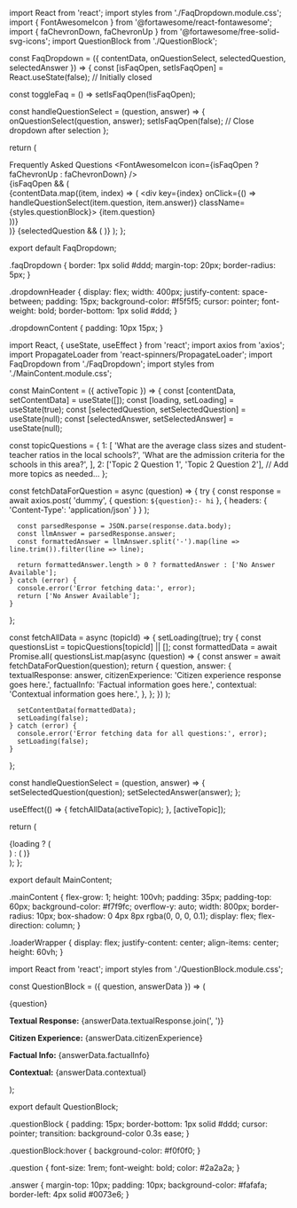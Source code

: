 import React from 'react';
import styles from './FaqDropdown.module.css';
import { FontAwesomeIcon } from '@fortawesome/react-fontawesome';
import { faChevronDown, faChevronUp } from '@fortawesome/free-solid-svg-icons';
import QuestionBlock from './QuestionBlock';

const FaqDropdown = ({ contentData, onQuestionSelect, selectedQuestion, selectedAnswer }) => {
  const [isFaqOpen, setIsFaqOpen] = React.useState(false); // Initially closed

  const toggleFaq = () => setIsFaqOpen(!isFaqOpen);

  const handleQuestionSelect = (question, answer) => {
    onQuestionSelect(question, answer);
    setIsFaqOpen(false); // Close dropdown after selection
  };

  return (
    <div className={styles.faqDropdown}>
      <div className={styles.dropdownHeader} onClick={toggleFaq}>
        <span>Frequently Asked Questions</span>
        <FontAwesomeIcon icon={isFaqOpen ? faChevronUp : faChevronDown} />
      </div>
      {isFaqOpen && (
        <div className={styles.dropdownContent}>
          {contentData.map((item, index) => (
            <div key={index} onClick={() => handleQuestionSelect(item.question, item.answer)} className={styles.questionBlock}>
              <span>{item.question}</span>
            </div>
          ))}
        </div>
      )}
      {selectedQuestion && (
        <QuestionBlock
          question={selectedQuestion}
          answerData={selectedAnswer}
        />
      )}
    </div>
  );
};

export default FaqDropdown;


.faqDropdown {
  border: 1px solid #ddd;
  margin-top: 20px;
  border-radius: 5px;
}

.dropdownHeader {
  display: flex;
  width: 400px;
  justify-content: space-between;
  padding: 15px;
  background-color: #f5f5f5;
  cursor: pointer;
  font-weight: bold;
  border-bottom: 1px solid #ddd;
}

.dropdownContent {
  padding: 10px 15px;
}


import React, { useState, useEffect } from 'react';
import axios from 'axios';
import PropagateLoader from 'react-spinners/PropagateLoader';
import FaqDropdown from './FaqDropdown';
import styles from './MainContent.module.css';

const MainContent = ({ activeTopic }) => {
  const [contentData, setContentData] = useState([]);
  const [loading, setLoading] = useState(true);
  const [selectedQuestion, setSelectedQuestion] = useState(null);
  const [selectedAnswer, setSelectedAnswer] = useState(null);

  const topicQuestions = {
    1: [
      'What are the average class sizes and student-teacher ratios in the local schools?',
      'What are the admission criteria for the schools in this area?',
    ],
    2: ['Topic 2 Question 1', 'Topic 2 Question 2'],
    // Add more topics as needed...
  };

  const fetchDataForQuestion = async (question) => {
    try {
      const response = await axios.post(
        'dummy',
        { question: `${question}:- hi` },
        { headers: { 'Content-Type': 'application/json' } }
      );

      const parsedResponse = JSON.parse(response.data.body);
      const llmAnswer = parsedResponse.answer;
      const formattedAnswer = llmAnswer.split('-').map(line => line.trim()).filter(line => line);

      return formattedAnswer.length > 0 ? formattedAnswer : ['No Answer Available'];
    } catch (error) {
      console.error('Error fetching data:', error);
      return ['No Answer Available'];
    }
  };

  const fetchAllData = async (topicId) => {
    setLoading(true);
    try {
      const questionsList = topicQuestions[topicId] || [];
      const formattedData = await Promise.all(
        questionsList.map(async (question) => {
          const answer = await fetchDataForQuestion(question);
          return {
            question,
            answer: {
              textualResponse: answer,
              citizenExperience: 'Citizen experience response goes here.',
              factualInfo: 'Factual information goes here.',
              contextual: 'Contextual information goes here.',
            },
          };
        })
      );

      setContentData(formattedData);
      setLoading(false);
    } catch (error) {
      console.error('Error fetching data for all questions:', error);
      setLoading(false);
    }
  };

  const handleQuestionSelect = (question, answer) => {
    setSelectedQuestion(question);
    setSelectedAnswer(answer);
  };

  useEffect(() => {
    fetchAllData(activeTopic);
  }, [activeTopic]);

  return (
    <div className={styles.mainContent}>
      {loading ? (
        <div className={styles.loaderWrapper}>
          <PropagateLoader color="rgb(15, 95, 220)" loading={loading} size={22} />
        </div>
      ) : (
        <FaqDropdown
          contentData={contentData}
          onQuestionSelect={handleQuestionSelect}
          selectedQuestion={selectedQuestion}
          selectedAnswer={selectedAnswer}
        />
      )}
    </div>
  );
};

export default MainContent;


.mainContent {
  flex-grow: 1;
  height: 100vh;
  padding: 35px;
  padding-top: 60px;
  background-color: #f7f9fc;
  overflow-y: auto;
  width: 800px;
  border-radius: 10px;
  box-shadow: 0 4px 8px rgba(0, 0, 0, 0.1);
  display: flex;
  flex-direction: column;
}

.loaderWrapper {
  display: flex;
  justify-content: center;
  align-items: center;
  height: 60vh;
}

import React from 'react';
import styles from './QuestionBlock.module.css';

const QuestionBlock = ({ question, answerData }) => (
  <div className={styles.questionBlock}>
    <div className={styles.question}>
      {question}
    </div>
    <div className={styles.answer}>
      <p><strong>Textual Response:</strong> {answerData.textualResponse.join(', ')}</p>
      <p><strong>Citizen Experience:</strong> {answerData.citizenExperience}</p>
      <p><strong>Factual Info:</strong> {answerData.factualInfo}</p>
      <p><strong>Contextual:</strong> {answerData.contextual}</p>
    </div>
  </div>
);

export default QuestionBlock;

.questionBlock {
  padding: 15px;
  border-bottom: 1px solid #ddd;
  cursor: pointer;
  transition: background-color 0.3s ease;
}

.questionBlock:hover {
  background-color: #f0f0f0;
}

.question {
  font-size: 1rem;
  font-weight: bold;
  color: #2a2a2a;
}

.answer {
  margin-top: 10px;
  padding: 10px;
  background-color: #fafafa;
  border-left: 4px solid #0073e6;
}

